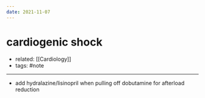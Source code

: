 ```yaml
---
date: 2021-11-07
---
```


# cardiogenic shock

- related: [[Cardiology]]
- tags: #note
---

- add hydralazine/lisinopril when pulling off dobutamine for afterload reduction
